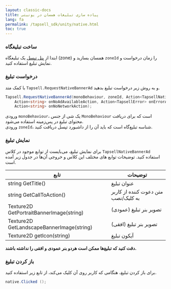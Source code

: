 ```yaml
---
layout: classic-docs
title: پیاده سازی تبلیغات همسان در یونیتی
lang: fa
permalink: /tapsell_sdk/unity/native.html
toc: true
---
```

### ساخت تبلیغگاه
ابتدا از [پنل تپسل](https://dashboard.tapsell.ir/) یک تبلیغگاه (zone) همسان بسازید و `zoneId` را زمان درخواست و نمایش تبلیغ استفاده کنید.


### درخواست تبلیغ
با کمک متد `Tapsell.RequestNativeBannerAd` و به روش زیر درخواست تبلیغ بدهید.

```c#
Tapsell.RequestNativeBannerAd(monoBehaviour, zoneId, Action<TapsellNativeBannerAd> onAdRequestFilledAction,
    Action<string> onNoAdAvailableAction, Action<TapsellError> onErrorAction,
    Action<string> onNoNetworkAction);
```

ورودی `monoBehaviour`، یک شی از جنس `MonoBehaviour` است که برای دریافت محتوای تبلیغ در پس‌زمینه استفاده می‌شود.  
ورودی `zoneId`، شناسه تبلیغ‌گاه است که باید آن را از داشبورد تپسل دریافت کنید.


### نمایش تبلیغ
برای نمایش تبلیغ، می‌بایست از توابع موجود در کلاس `TapsellNativeBannerAd` استفاده کنید. توضیحات توابع های مختلف این کلاس و خروجی آن‌ها در جدول زیر آمده است.

| تابع | توضیحات |
| - | - |
| string GetTitle() | عنوان تبلیغ |
| string GetCallToAction() | متن دعوت کننده از کاربر به کلیک/نصب |
| Texture2D GetPortraitBannerImage(string) | تصویر بنر تبلیغ (عمودی) |
| Texture2D GetLandscapeBannerImage(string) | تصویر بنر تبلیغ (افقی) |
| Texture2D getIcon(string) | آیکون تبلیغ |
  
 **دقت کنید که تبلیغ‌ها ممکن است هردو بنر عمودی و افقی را نداشته باشند.**


### باز کردن تبلیغ
برای باز کردن تبلیغ، هنگامی که کاربر روی آن کلیک می‌کند، از تابع زیر استفاده کنید.

```c#
native.Clicked ();
```